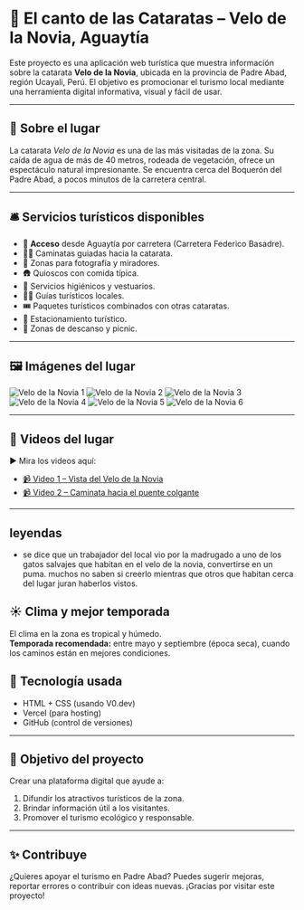# 🌊 El canto de las Cataratas – Velo de la Novia, Aguaytía

Este proyecto es una aplicación web turística que muestra información sobre la catarata **Velo de la Novia**, ubicada en la provincia de Padre Abad, región Ucayali, Perú. El objetivo es promocionar el turismo local mediante una herramienta digital informativa, visual y fácil de usar.

---

## 📍 Sobre el lugar

La catarata *Velo de la Novia* es una de las más visitadas de la zona. Su caída de agua de más de 40 metros, rodeada de vegetación, ofrece un espectáculo natural impresionante. Se encuentra cerca del Boquerón del Padre Abad, a pocos minutos de la carretera central.

---

## 🛎️ Servicios turísticos disponibles

- 🚐 **Acceso** desde Aguaytía por carretera (Carretera Federico Basadre).
- 🚶‍♂️ Caminatas guiadas hacia la catarata.
- 📸 Zonas para fotografía y miradores.
- 🛖 Quioscos con comida típica.
- 🧼 Servicios higiénicos y vestuarios.
- 🧑‍🏫 Guías turísticos locales.
- 🎟️ Paquetes turísticos combinados con otras cataratas.
- 🚗 Estacionamiento turístico.
- 🧺 Zonas de descanso y picnic.

---

## 🖼️ Imágenes del lugar

![Velo de la Novia 1](https://raw.githubusercontent.com/v1kktorv22-bit/canto-de-las-cataratas-/main/foto1.jpeg)
![Velo de la Novia 2](https://raw.githubusercontent.com/v1kktorv22-bit/canto-de-las-cataratas-/main/foto2.jpeg)
![Velo de la Novia 3](https://raw.githubusercontent.com/v1kktorv22-bit/canto-de-las-cataratas-/main/foto3.jpeg)
![Velo de la Novia 4](https://raw.githubusercontent.com/v1kktorv22-bit/canto-de-las-cataratas-/main/foto4.jpeg)
![Velo de la Novia 5](https://raw.githubusercontent.com/v1kktorv22-bit/canto-de-las-cataratas-/main/foto5.jpeg)
![Velo de la Novia 6](https://raw.githubusercontent.com/v1kktorv22-bit/canto-de-las-cataratas-/main/foto6.jpeg)

---
## 🎥 Videos del lugar

▶ Mira los videos aquí:

- [📹 Video 1 – Vista del Velo de la Novia](https://www.facebook.com/share/v/19ciK9K1cq/)
- [📹 Video 2 – Caminata hacia el puente colgante](https://www.facebook.com/share/v/1G1rzv6iAA/)
---
## leyendas
- se dice que un trabajador del local vio por la madrugado a uno de los gatos salvajes que habitan en el velo de la novia, convertirse en un puma.
  muchos no saben si creerlo mientras que otros que habitan cerca del lugar juran haberlos vistos.

## ☀️ Clima y mejor temporada

El clima en la zona es tropical y húmedo.  
**Temporada recomendada:** entre mayo y septiembre (época seca), cuando los caminos están en mejores condiciones.


## 🧪 Tecnología usada

- HTML + CSS (usando V0.dev)
- Vercel (para hosting)
- GitHub (control de versiones)

---

## 📲 Objetivo del proyecto

Crear una plataforma digital que ayude a:
1. Difundir los atractivos turísticos de la zona.
2. Brindar información útil a los visitantes.
3. Promover el turismo ecológico y responsable.

---

## ✨ Contribuye

¿Quieres apoyar el turismo en Padre Abad? Puedes sugerir mejoras, reportar errores o contribuir con ideas nuevas. ¡Gracias por visitar este proyecto!

